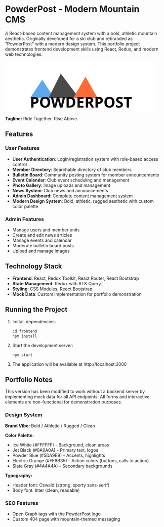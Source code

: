 # PowderPost - Modern Mountain CMS

A React-based content management system with a bold, athletic mountain aesthetic. Originally developed for a ski club and rebranded as "PowderPost" with a modern design system. This portfolio project demonstrates frontend development skills using React, Redux, and modern web technologies.

![PowderPost Branding](frontend/src/assets/images/powderpost_logo.svg)

**Tagline:** Ride Together. Rise Above.

## Features

### User Features

- **User Authentication**: Login/registration system with role-based access control
- **Member Directory**: Searchable directory of club members
- **Bulletin Board**: Community posting system for member announcements
- **Event Calendar**: Club event scheduling and management
- **Photo Gallery**: Image uploads and management
- **News System**: Club news and announcements
- **Admin Dashboard**: Complete content management system
- **Modern Design System**: Bold, athletic, rugged aesthetic with custom color palette

### Admin Features
- Manage users and member units
- Create and edit news articles
- Manage events and calendar
- Moderate bulletin board posts
- Upload and manage images

## Technology Stack

- **Frontend**: React, Redux Toolkit, React Router, React Bootstrap
- **State Management**: Redux with RTK Query
- **Styling**: CSS Modules, React Bootstrap
- **Mock Data**: Custom implementation for portfolio demonstration

## Running the Project

1. Install dependencies:
   ```
   cd frontend
   npm install
   ```

2. Start the development server:
   ```
   npm start
   ```

3. The application will be available at http://localhost:3000

## Portfolio Notes

This version has been modified to work without a backend server by implementing mock data for all API endpoints. All forms and interactive elements are non-functional for demonstration purposes.

### Design System

**Brand Vibe:** Bold / Athletic / Rugged / Clean

**Color Palette:**
- Ice White (#FFFFFF) - Background, clean areas
- Jet Black (#0A0A0A) - Primary text, logos
- Powder Blue (#5DA9E9) - Accents, highlights
- Electric Orange (#FF6B35) - Action colors (buttons, calls to action)
- Slate Gray (#4A4A4A) - Secondary backgrounds

**Typography:**
- Header font: Oswald (strong, sporty sans-serif)
- Body font: Inter (clean, readable)

### SEO Features
- Open Graph tags with the PowderPost logo
- Custom 404 page with mountain-themed messaging
